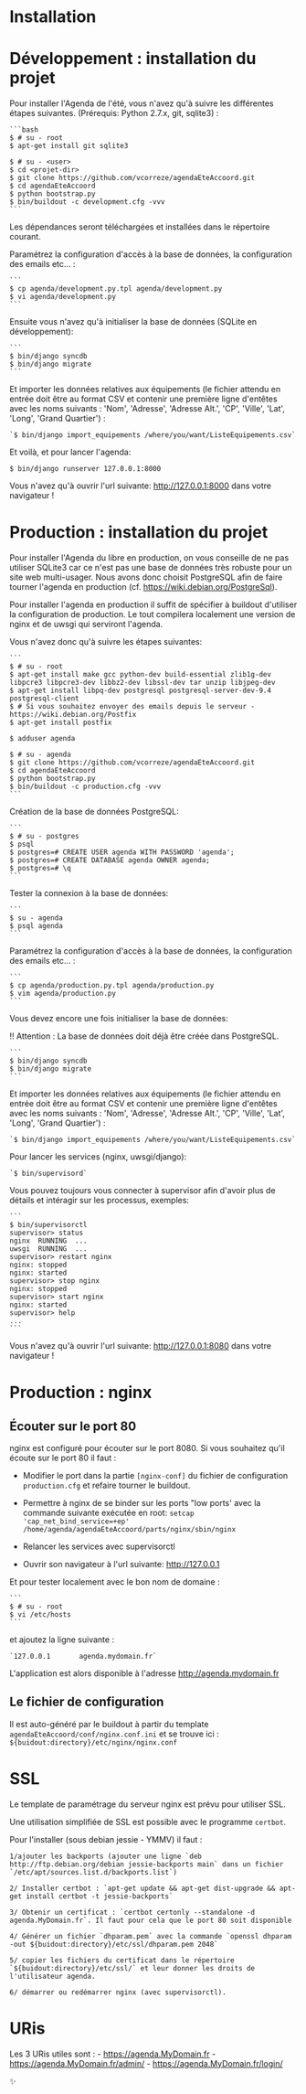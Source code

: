 # Installation

Développement : installation du projet
======================================

Pour installer l'Agenda de l'été, vous n'avez qu'à suivre les différentes
étapes suivantes. (Prérequis: Python 2.7.x, git, sqlite3) :

    ```bash
    $ # su - root
    $ apt-get install git sqlite3

    $ # su - <user>
    $ cd <projet-dir>
    $ git clone https://github.com/vcorreze/agendaEteAccoord.git
    $ cd agendaEteAccoord
    $ python bootstrap.py
    $ bin/buildout -c development.cfg -vvv
    ```
Les dépendances seront téléchargées et installées dans le répertoire courant.

Paramétrez la configuration d'accès à la base de données, la
configuration des emails etc... :

    ```
    $ cp agenda/development.py.tpl agenda/development.py
    $ vi agenda/development.py
    ```

Ensuite vous n'avez qu'à initialiser la base de données (SQLite en
développement):

    ```
    $ bin/django syncdb
    $ bin/django migrate
    ```

Et importer les données relatives aux équipements (le fichier attendu
en entrée doit être au format CSV et contenir une première ligne
d'entêtes avec les noms suivants : 'Nom', 'Adresse', 'Adresse Alt.',
'CP', 'Ville', 'Lat', 'Long', 'Grand Quartier') :

    `$ bin/django import_equipements /where/you/want/ListeEquipements.csv`

Et voilà, et pour lancer l'agenda:

   `$ bin/django runserver 127.0.0.1:8000`

Vous n'avez qu'à ouvrir l'url suivante: http://127.0.0.1:8000 dans votre
navigateur !

Production : installation du projet
===================================

Pour installer l'Agenda du libre en production, on vous conseille de ne pas
utiliser SQLite3 car ce n'est pas une base de données très robuste pour un
site web multi-usager. Nous avons donc choisit PostgreSQL afin de faire tourner
l'agenda en production (cf. https://wiki.debian.org/PostgreSql).

Pour installer l'agenda en production il suffit de spécifier à buildout
d'utiliser la configuration de production. Le tout compilera localement une
version de nginx et de uwsgi qui serviront l'agenda.

Vous n'avez donc qu'à suivre les étapes suivantes:

    ```
    $ # su - root
    $ apt-get install make gcc python-dev build-essential zlib1g-dev libpcre3 libpcre3-dev libbz2-dev libssl-dev tar unzip libjpeg-dev
    $ apt-get install libpq-dev postgresql postgresql-server-dev-9.4 postgresql-client
    $ # Si vous souhaitez envoyer des emails depuis le serveur - https://wiki.debian.org/Postfix
    $ apt-get install postfix

    $ adduser agenda

    $ # su - agenda
    $ git clone https://github.com/vcorreze/agendaEteAccoord.git
    $ cd agendaEteAccoord
    $ python bootstrap.py
    $ bin/buildout -c production.cfg -vvv
    ```

Création de la base de données PostgreSQL:

    ```
    $ # su - postgres
    $ psql
    $ postgres=# CREATE USER agenda WITH PASSWORD 'agenda';
    $ postgres=# CREATE DATABASE agenda OWNER agenda;
    $ postgres=# \q
    ```

Tester la connexion à la base de données:

    ```
    $ su - agenda
    $ psql agenda
    ```

Paramétrez la configuration d'accès à la base de données, la
configuration des emails etc... :

    ```
    $ cp agenda/production.py.tpl agenda/production.py
    $ vim agenda/production.py
    ```

Vous devez encore une fois initialiser la base de données:

!! Attention : La base de données doit déjà être créée dans PostgreSQL.

    ```
    $ bin/django syncdb
    $ bin/django migrate
    ```

Et importer les données relatives aux équipements (le fichier attendu
en entrée doit être au format CSV et contenir une première ligne
d'entêtes avec les noms suivants : 'Nom', 'Adresse', 'Adresse Alt.',
'CP', 'Ville', 'Lat', 'Long', 'Grand Quartier') :

    `$ bin/django import_equipements /where/you/want/ListeEquipements.csv`

Pour lancer les services (nginx, uwsgi/django):

    `$ bin/supervisord`

Vous pouvez toujours vous connecter à supervisor afin d'avoir plus de détails
et intéragir sur les processus, exemples:

    ```
    $ bin/supervisorctl
    supervisor> status
    nginx  RUNNING  ...
    uwsgi  RUNNING  ...
    supervisor> restart nginx
    nginx: stopped
    nginx: started
    supervisor> stop nginx
    nginx: stopped
    supervisor> start nginx
    nginx: started
    supervisor> help
    ...
    ```

Vous n'avez qu'à ouvrir l'url suivante: http://127.0.0.1:8080 dans votre
navigateur !

Production : nginx
==================

Écouter sur le port 80
----------------------

nginx est configuré pour écouter sur le port 8080. Si vous souhaitez qu'il
écoute sur le port 80 il faut :

- Modifier le port dans la partie `[nginx-conf]` du fichier de configuration
  `production.cfg` et refaire tourner le buildout.

- Permettre à nginx de se binder sur les ports "low ports' avec la commande
  suivante exécutée en root: `setcap 'cap_net_bind_service=+ep' /home/agenda/agendaEteAccoord/parts/nginx/sbin/nginx`

- Relancer les services avec supervisorctl

- Ouvrir son navigateur à l'url suivante: http://127.0.0.1

Et pour tester localement avec le bon nom de domaine :

    ```
    $ # su - root
    $ vi /etc/hosts
    ```

et ajoutez la ligne suivante :

    `127.0.0.1       agenda.mydomain.fr`

L'application est alors disponible à l'adresse http://agenda.mydomain.fr

Le fichier de configuration
---------------------------

Il est auto-généré par le buildout à partir du template `agendaEteAccoord/conf/nginx.conf.ini`
et se trouve ici : `${buidout:directory}/etc/nginx/nginx.conf`

SSL
===

Le template de paramétrage du serveur nginx est prévu pour utiliser SSL.

Une utilisation simplifiée de SSL est possible avec le programme `certbot`.

Pour l'installer (sous debian jessie - YMMV) il faut :

    1/ajouter les backports (ajouter une ligne `deb http://ftp.debian.org/debian jessie-backports main` dans un fichier `/etc/apt/sources.list.d/backports.list`)

    2/ Installer certbot : `apt-get update && apt-get dist-upgrade && apt-get install certbot -t jessie-backports`

    3/ Obtenir un certificat : `certbot certonly --standalone -d agenda.MyDomain.fr`. Il faut pour cela que le port 80 soit disponible

    4/ Générer un fichier `dhparam.pem` avec la commande `openssl dhparam -out ${buidout:directory}/etc/ssl/dhparam.pem 2048`

    5/ copier les fichiers du certificat dans le répertoire `${buidout:directory}/etc/ssl/` et leur donner les droits de l'utilisateur agenda.

    6/ démarrer ou redémarrer nginx (avec supervisorctl).

URis
====

Les 3 URis utiles sont :
    - https://agenda.MyDomain.fr
    - https://agenda.MyDomain.fr/admin/
    - https://agenda.MyDomain.fr/login/

:sparkles:
